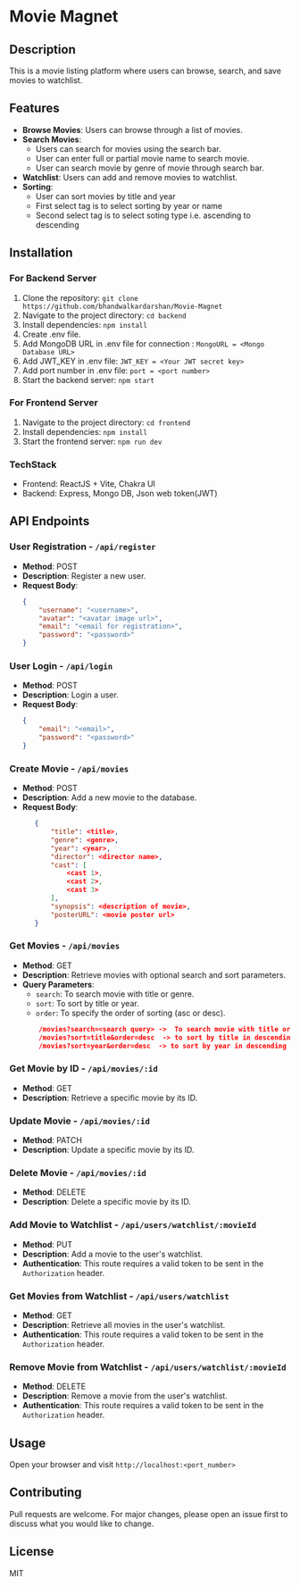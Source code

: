 # Movie Magnet

## Description
This is a movie listing platform where users can browse, search, and save movies to watchlist.

## Features
- **Browse Movies**: Users can browse through a list of movies.
- **Search Movies**: 
    - Users can search for movies using the search bar. 
    - User can enter full or partial movie name to search movie.
    - User can search movie by genre of movie through search bar.
- **Watchlist**: Users can add and remove movies to watchlist.
- **Sorting**: 
    - User can sort movies by title and year
    - First select tag is to select sorting by year or name
    - Second select tag is to select soting type i.e. ascending to descending

## Installation
### For Backend Server
1. Clone the repository: `git clone https://github.com/bhandwalkardarshan/Movie-Magnet`
2. Navigate to the project directory: `cd backend`
3. Install dependencies: `npm install`
4. Create .env file.
5. Add MongoDB URL in .env file for connection : `MongoURL = <Mongo Database URL>` 
6. Add JWT_KEY in .env file: `JWT_KEY = <Your JWT secret key>`
7. Add port number in .env file: `port = <port number>`
8. Start the backend server: `npm start` 

### For Frontend Server
1. Navigate to the project directory: `cd frontend`
2. Install dependencies: `npm install`
3. Start the frontend server: `npm run dev`

### TechStack
- Frontend: ReactJS + Vite, Chakra UI
- Backend: Express, Mongo DB, Json web token(JWT)

## API Endpoints

### User Registration - `/api/register`
- **Method**: POST
- **Description**: Register a new user.
- **Request Body**:
    ```json
    {
        "username": "<username>",
        "avatar": "<avatar image url>",
        "email": "<email for registration>",
        "password": "<password>"
    }
    ```

### User Login - `/api/login`
- **Method**: POST
- **Description**: Login a user.
- **Request Body**:
    ```json
    {
        "email": "<email>",
        "password": "<password>"
    }
    ```

### Create Movie - `/api/movies`
- **Method**: POST
- **Description**: Add a new movie to the database.
- **Request Body**:
     ```json
        {
            "title": <title>,
            "genre": <genre>,
            "year": <year>,
            "director": <director name>,
            "cast": [
                <cast 1>,
                <cast 2>,
                <cast 3>
            ],
            "synopsis": <description of movie>,
            "posterURL": <movie poster url>
        }
    ```

### Get Movies - `/api/movies`
- **Method**: GET
- **Description**: Retrieve movies with optional search and sort parameters. 
- **Query Parameters**:
    - `search`: To search movie with title or genre.
    - `sort`: To sort by title or year.
    - `order`: To specify the order of sorting (asc or desc).
    ```json
        /movies?search=<search query> ->  To search movie with title or genre
        /movies?sort=title&order=desc  -> to sort by title in descending order
        /movies?sort=year&order=desc  -> to sort by year in descending order
### Get Movie by ID - `/api/movies/:id`
- **Method**: GET
- **Description**: Retrieve a specific movie by its ID.

### Update Movie - `/api/movies/:id`
- **Method**: PATCH
- **Description**: Update a specific movie by its ID.

### Delete Movie - `/api/movies/:id`
- **Method**: DELETE
- **Description**: Delete a specific movie by its ID.

### Add Movie to Watchlist - `/api/users/watchlist/:movieId`
- **Method**: PUT
- **Description**: Add a movie to the user's watchlist.
- **Authentication**: This route requires a valid token to be sent in the `Authorization` header.

### Get Movies from Watchlist - `/api/users/watchlist`
- **Method**: GET
- **Description**: Retrieve all movies in the user's watchlist.
- **Authentication**: This route requires a valid token to be sent in the `Authorization` header.

### Remove Movie from Watchlist - `/api/users/watchlist/:movieId`
- **Method**: DELETE
- **Description**: Remove a movie from the user's watchlist.
- **Authentication**: This route requires a valid token to be sent in the `Authorization` header.



## Usage
Open your browser and visit `http://localhost:<port_number>`

## Contributing
Pull requests are welcome. For major changes, please open an issue first to discuss what you would like to change.

## License
MIT

